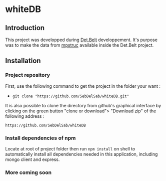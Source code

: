 # whiteDB

## Introduction

This project was developped during [Det.Belt](http://detbelt.ibcp.fr/) developpement. It's purpose was to make the data from [mpstruc](http://blanco.biomol.uci.edu/mpstruc/) available inside the Det.Belt project.

## Installation

### Project repository

First, use the following command to get the project in the folder your want :

- ```git clone "https://github.com/SebDelSab/whiteDB.git"```


It is also possible to clone the directory from github's graphical interface by clicking on the green button "clone or download"> "Download zip" of the following address :

```https://github.com/SebDelSab/whiteDB```



### Install dependencies of npm

Locate at root of project folder then run `npm install` on shell to automatically install all dependencies needed in this application, including mongo client and express.


### More coming soon